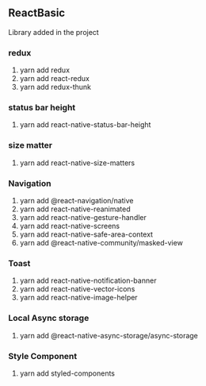 ## ReactBasic

Library added in the project

### redux
1. yarn add redux
2. yarn add react-redux
3. yarn add redux-thunk

### status bar height
1. yarn add react-native-status-bar-height

### size matter 
1. yarn add react-native-size-matters

### Navigation
1. yarn add @react-navigation/native
2. yarn add react-native-reanimated 
3. yarn add react-native-gesture-handler 
4. yarn add react-native-screens 
5. yarn add react-native-safe-area-context 
6. yarn add @react-native-community/masked-view

### Toast 
1. yarn add react-native-notification-banner
2. yarn add react-native-vector-icons
3. yarn add react-native-image-helper

### Local Async storage
1. yarn add @react-native-async-storage/async-storage

### Style Component 
1. yarn add styled-components
